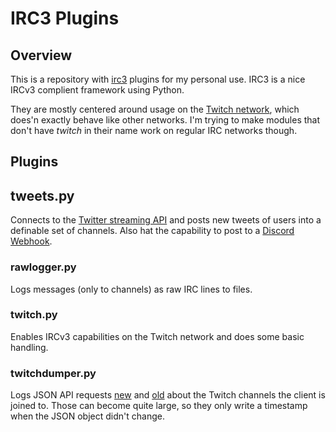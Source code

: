 # IRC3 Plugins

## Overview
This is a repository with [irc3](https://github.com/gawel/irc3) plugins for my personal use. IRC3 is a nice IRCv3 complient framework using Python. 

They are mostly centered around usage on the [Twitch network](https://dev.twitch.tv/docs/irc), which does'n exactly behave like other networks. I'm trying to make modules that don't have *twitch* in their name work on regular IRC networks though.

## Plugins

## tweets.py
Connects to the [Twitter streaming API](https://developer.twitter.com/en/docs/tweets/filter-realtime/api-reference/post-statuses-filter) and posts new tweets of users into a definable set of channels. Also hat the capability to post to a [Discord Webhook](https://discordapp.com/developers/docs/resources/webhook).

### rawlogger.py
Logs messages (only to channels) as raw IRC lines to files.

### twitch.py
Enables IRCv3 capabilities on the Twitch network and does some basic handling.

### twitchdumper.py
Logs JSON API requests [new](https://dev.twitch.tv/docs/api) and [old](https://dev.twitch.tv/docs/v5) about the Twitch channels the client is joined to. Those can become quite large, so they only write a timestamp when the JSON object didn't change.

